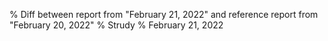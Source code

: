 % Diff between report from "February 21, 2022" and reference report from "February 20, 2022"
% Strudy
% February 21, 2022


